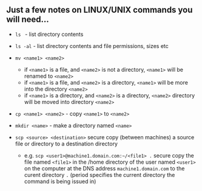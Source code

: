 ## Just a few notes on LINUX/UNIX commands you will need...

- `ls ` - list directory contents

- `ls -al` - list directory contents and file permissions, sizes etc

- `mv <name1> <name2>` 
   - if `<name1>` is a file, and `<name2>` is not a directory, `<name1>` will be renamed to `<name2>`
   - if `<name1>` is a file, and `<name2>` is a directory, `<name1>` will be more into the directory `<name2>`
   - if `<name1>` is a directory, and `<name2>` is a directory, `<name2>` directory will be moved into directory `<name2>`

- `cp <name1> <name2>` - copy `<name1>` to `<name2>`

- `mkdir <name>` - make a directory named `<name>`

- `scp <source> <destination>` secure copy (between machines) a source file or directory to a destination directory
  - e.g. `scp <user1>@machine1.domain.com:~/<file1> .` secure copy the file named `<file1>` in the /home directory of the user named `<user1>` on the computer at the DNS address `machine1.domain.com` to the curent directory `.` (period specifies the current directory the command is being issued in)
  
  
